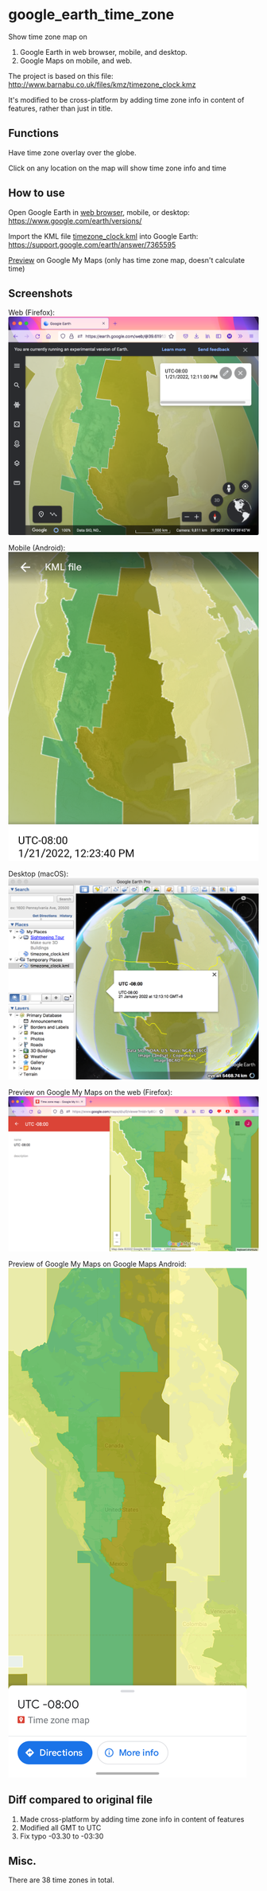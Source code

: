# google_earth_time_zone
Show time zone map on
1. Google Earth in web browser, mobile, and desktop.
2. Google Maps on mobile, and web.

The project is based on this file:
http://www.barnabu.co.uk/files/kmz/timezone_clock.kmz

It's modified to be cross-platform by adding time zone info in content of features, rather than just in title.

## Functions
Have time zone overlay over the globe.

Click on any location on the map will show time zone info and time

## How to use
Open Google Earth in [web browser](https://earth.google.com/web/), mobile, or desktop:
https://www.google.com/earth/versions/

Import the KML file [timezone_clock.kml](../../raw/main/timezone_clock.kml) into Google Earth:
https://support.google.com/earth/answer/7365595

[Preview](https://www.google.com/maps/d/u/0/viewer?mid=1p6Q6MCzlLxrtaU6A6yn4od-uj4u9R6w8&usp=sharing) on Google My Maps (only has time zone map, doesn't calculate time)

## Screenshots
Web (Firefox):
![](figs/screenshot_Firefox.png)


Mobile (Android):
![](figs/screenshot_Android.png)


Desktop (macOS):
![](figs/screenshot_macOS.png)

Preview on Google My Maps on the web (Firefox):
![](figs/screenshot_Google_My_Maps.png)

Preview of Google My Maps on Google Maps Android:
![](figs/screenshot_Google_My_Maps_Android.png)

## Diff compared to original file
1. Made cross-platform by adding time zone info in content of features
2. Modified all GMT to UTC
3. Fix typo -03.30 to -03:30

## Misc.
There are 38 time zones in total.
